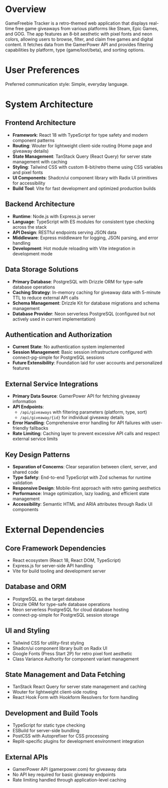 # Overview

GameFreebie Tracker is a retro-themed web application that displays real-time free game giveaways from various platforms like Steam, Epic Games, and GOG. The app features an 8-bit aesthetic with pixel fonts and neon colors, allowing users to browse, filter, and claim free games and digital content. It fetches data from the GamerPower API and provides filtering capabilities by platform, type (game/loot/beta), and sorting options.

# User Preferences

Preferred communication style: Simple, everyday language.

# System Architecture

## Frontend Architecture
- **Framework**: React 18 with TypeScript for type safety and modern component patterns
- **Routing**: Wouter for lightweight client-side routing (Home page and giveaway details)
- **State Management**: TanStack Query (React Query) for server state management with caching
- **Styling**: Tailwind CSS with custom 8-bit/retro theme using CSS variables and pixel fonts
- **UI Components**: Shadcn/ui component library with Radix UI primitives for accessibility
- **Build Tool**: Vite for fast development and optimized production builds

## Backend Architecture
- **Runtime**: Node.js with Express.js server
- **Language**: TypeScript with ES modules for consistent type checking across the stack
- **API Design**: RESTful endpoints serving JSON data
- **Middleware**: Express middleware for logging, JSON parsing, and error handling
- **Development**: Hot module reloading with Vite integration in development mode

## Data Storage Solutions
- **Primary Database**: PostgreSQL with Drizzle ORM for type-safe database operations
- **Caching Strategy**: In-memory caching for giveaway data with 5-minute TTL to reduce external API calls
- **Schema Management**: Drizzle Kit for database migrations and schema management
- **Database Provider**: Neon serverless PostgreSQL (configured but not actively used in current implementation)

## Authentication and Authorization
- **Current State**: No authentication system implemented
- **Session Management**: Basic session infrastructure configured with connect-pg-simple for PostgreSQL sessions
- **Future Extensibility**: Foundation laid for user accounts and personalized features

## External Service Integrations
- **Primary Data Source**: GamerPower API for fetching giveaway information
- **API Endpoints**: 
  - `/api/giveaways` with filtering parameters (platform, type, sort)
  - `/api/giveaway/{id}` for individual giveaway details
- **Error Handling**: Comprehensive error handling for API failures with user-friendly fallbacks
- **Rate Limiting**: Caching layer to prevent excessive API calls and respect external service limits

## Key Design Patterns
- **Separation of Concerns**: Clear separation between client, server, and shared code
- **Type Safety**: End-to-end TypeScript with Zod schemas for runtime validation
- **Responsive Design**: Mobile-first approach with retro gaming aesthetics
- **Performance**: Image optimization, lazy loading, and efficient state management
- **Accessibility**: Semantic HTML and ARIA attributes through Radix UI components

# External Dependencies

## Core Framework Dependencies
- React ecosystem (React 18, React DOM, TypeScript)
- Express.js for server-side API handling
- Vite for build tooling and development server

## Database and ORM
- PostgreSQL as the target database
- Drizzle ORM for type-safe database operations
- Neon serverless PostgreSQL for cloud database hosting
- connect-pg-simple for PostgreSQL session storage

## UI and Styling
- Tailwind CSS for utility-first styling
- Shadcn/ui component library built on Radix UI
- Google Fonts (Press Start 2P) for retro pixel font aesthetic
- Class Variance Authority for component variant management

## State Management and Data Fetching
- TanStack React Query for server state management and caching
- Wouter for lightweight client-side routing
- React Hook Form with Hookform Resolvers for form handling

## Development and Build Tools
- TypeScript for static type checking
- ESBuild for server-side bundling
- PostCSS with Autoprefixer for CSS processing
- Replit-specific plugins for development environment integration

## External APIs
- GamerPower API (gamerpower.com) for giveaway data
- No API key required for basic giveaway endpoints
- Rate limiting handled through application-level caching